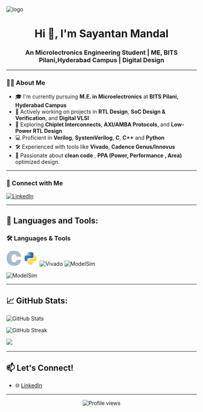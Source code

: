 <!-- Banner Image -->
![logo](banner.jpg)

<h1 align="center">Hi 👋, I'm Sayantan Mandal</h1>
<h3 align="center">An Microlectronics Engineering Student | ME, BITS Pilani,Hyderabad Campus | Digital Design </h3>

---

### 👨‍💻 About Me

- 🎓 I'm currently pursuing **M.E. in Microelectronics** at **BITS Pilani, Hyderabad Campus**
- 🔭 Actively working on projects in **RTL Design**, **SoC Design & Verification**, and **Digital VLSI**
- 🧠 Exploring **Chiplet Interconnects**, **AXI/AMBA Protocols**, and **Low-Power RTL Design**
- 💻 Proficient in **Verilog**, **SystemVerilog**, **C**, **C++** and **Python**
- 🛠️ Experienced with tools like **Vivado**, **Cadence Genus/Innovus**
- 🎯 Passionate about **clean code** , **PPA (Power, Performance , Area)** optimized design.

---

### 🤝 Connect with Me


  <a href="https://www.linkedin.com/in/sayantanmandal2000" target="_blank">
    <img src="https://raw.githubusercontent.com/rahuldkjain/github-profile-readme-generator/master/src/images/icons/Social/linked-in-alt.svg" alt="LinkedIn" height="30" width="40" />
  </a>

  ---

## 🧰 Languages and Tools:

### 🛠️ Languages & Tools

<p align="left">
  <!-- C -->
  <img src="https://raw.githubusercontent.com/devicons/devicon/master/icons/c/c-original.svg" alt="C" width="40" height="40"/>
  
  <!-- Python -->
  <img src="https://raw.githubusercontent.com/devicons/devicon/master/icons/python/python-original.svg" alt="Python" width="40" height="40"/>
  
  <!-- Vivado -->
   <img src="https://raw.githubusercontent.com/YourUsername/YourRepoName/main/assets/vivado.png" alt="Vivado" width="60" height="40"/>
  <img src="https://raw.githubusercontent.com/SayantanMandal2000/MyProfile/blob/main/cadence.png" alt="ModelSim" width="60" height="40"/>
</p>

  <!-- ModelSim -->
  <img src="https://upload.wikimedia.org/wikipedia/commons/thumb/3/36/ModelSim_Logo.png/320px-ModelSim_Logo.png" alt="ModelSim" width="60" height="40"/>
</p>


---

## 📈 GitHub Stats:
<p>
  <img src="https://github-readme-stats.vercel.app/api?username=SayantanMandal2000&show_icons=true&theme=tokyonight" alt="GitHub Stats"/>
</p>

<p>
  <img src="https://github-readme-streak-stats.herokuapp.com/?user=SayantanMandal2000&theme=tokyonight" alt="GitHub Streak"/>
</p>

<p>
  <img src="https://github-readme-stats.vercel.app/api/top-langs/?username=SayantanMandal2000&layout=compact&theme=tokyonight" />
</p>

---

## 📫 Let's Connect!
- 🌐 [LinkedIn](https://www.linkedin.com/in/sayantanmandal2000)


---

<p align="center">
  <img src="https://komarev.com/ghpvc/?username=SayantanMandal2000&label=Profile%20views&color=0e75b6&style=flat" alt="Profile views" />
</p>
